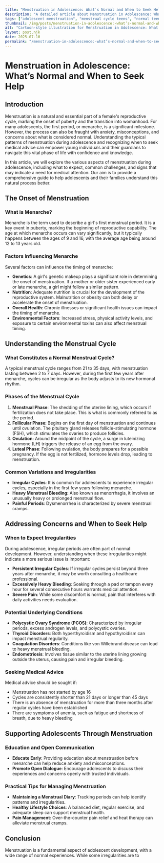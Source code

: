 ```yaml
---
title: "Menstruation in Adolescence: What’s Normal and When to Seek Help"
description: "A detailed article about Menstruation in Adolescence: What’s Normal and When to Seek Help."
tags: ["adolescent menstruation", "menstrual cycle teens", "normal teenage periods", "puberty menstruation guide", "menstrual health adolescence"]
thumbnail: /img/posts/menstruation-in-adolescence:-what’s-normal-and-when-to-seek-help.png
alt: "Cartoon-style illustration for Menstruation in Adolescence: What’s Normal and When to Seek Help"
layout: post.njk
date: 2025-07-10
permalink: "/menstruation-in-adolescence:-what’s-normal-and-when-to-seek-help/"
---
```


# Menstruation in Adolescence: What’s Normal and When to Seek Help

## Introduction

Menstruation is a natural and essential part of a female's reproductive cycle, marking the onset of puberty and the transition into womanhood. For many adolescents, the first period, or menarche, is a significant milestone. However, the process can also be fraught with anxiety, misconceptions, and concerns about what is considered normal. Understanding the typical patterns of menstruation during adolescence and recognizing when to seek medical advice can empower young individuals and their guardians to navigate this vital phase of life with confidence and knowledge.

In this article, we will explore the various aspects of menstruation during adolescence, including what to expect, common challenges, and signs that may indicate a need for medical attention. Our aim is to provide a comprehensive guide to help adolescents and their families understand this natural process better.

## The Onset of Menstruation

### What is Menarche?

Menarche is the term used to describe a girl's first menstrual period. It is a key event in puberty, marking the beginning of reproductive capability. The age at which menarche occurs can vary significantly, but it typically happens between the ages of 9 and 16, with the average age being around 12 to 13 years old.

### Factors Influencing Menarche

Several factors can influence the timing of menarche:

- **Genetics**: A girl's genetic makeup plays a significant role in determining the onset of menstruation. If a mother or older sister experienced early or late menarche, a girl might follow a similar pattern.
- **Nutrition**: Adequate nutrition is crucial for the development of the reproductive system. Malnutrition or obesity can both delay or accelerate the onset of menstruation.
- **Overall Health**: Chronic illnesses or significant health issues can impact the timing of menarche.
- **Environmental Factors**: Increased stress, physical activity levels, and exposure to certain environmental toxins can also affect menstrual timing.

## Understanding the Menstrual Cycle

### What Constitutes a Normal Menstrual Cycle?

A typical menstrual cycle ranges from 21 to 35 days, with menstruation lasting between 2 to 7 days. However, during the first few years after menarche, cycles can be irregular as the body adjusts to its new hormonal rhythm.

### Phases of the Menstrual Cycle

1. **Menstrual Phase**: The shedding of the uterine lining, which occurs if fertilization does not take place. This is what is commonly referred to as the period.
2. **Follicular Phase**: Begins on the first day of menstruation and continues until ovulation. The pituitary gland releases follicle-stimulating hormone (FSH), which stimulates the ovaries to produce follicles.
3. **Ovulation**: Around the midpoint of the cycle, a surge in luteinizing hormone (LH) triggers the release of an egg from the ovary.
4. **Luteal Phase**: Following ovulation, the body prepares for a possible pregnancy. If the egg is not fertilized, hormone levels drop, leading to menstruation.

### Common Variations and Irregularities

- **Irregular Cycles**: It is common for adolescents to experience irregular cycles, especially in the first few years following menarche.
- **Heavy Menstrual Bleeding**: Also known as menorrhagia, it involves an unusually heavy or prolonged menstrual flow.
- **Painful Periods**: Dysmenorrhea is characterized by severe menstrual cramps.

## Addressing Concerns and When to Seek Help

### When to Expect Irregularities

During adolescence, irregular periods are often part of normal development. However, understanding when these irregularities might indicate a more serious issue is important:

- **Persistent Irregular Cycles**: If irregular cycles persist beyond three years after menarche, it may be worth consulting a healthcare professional.
- **Excessively Heavy Bleeding**: Soaking through a pad or tampon every hour for several consecutive hours warrants medical attention.
- **Severe Pain**: While some discomfort is normal, pain that interferes with daily activities needs evaluation.

### Potential Underlying Conditions

- **Polycystic Ovary Syndrome (PCOS)**: Characterized by irregular periods, excess androgen levels, and polycystic ovaries.
- **Thyroid Disorders**: Both hyperthyroidism and hypothyroidism can impact menstrual regularity.
- **Coagulation Disorders**: Conditions like von Willebrand disease can lead to heavy menstrual bleeding.
- **Endometriosis**: Involves tissue similar to the uterine lining growing outside the uterus, causing pain and irregular bleeding.

### Seeking Medical Advice

Medical advice should be sought if:

- Menstruation has not started by age 16
- Cycles are consistently shorter than 21 days or longer than 45 days
- There is an absence of menstruation for more than three months after regular cycles have been established
- There are symptoms of anemia, such as fatigue and shortness of breath, due to heavy bleeding

## Supporting Adolescents Through Menstruation

### Education and Open Communication

- **Educate Early**: Providing education about menstruation before menarche can help reduce anxiety and misconceptions.
- **Promote Open Dialogue**: Encourage adolescents to discuss their experiences and concerns openly with trusted individuals.

### Practical Tips for Managing Menstruation

- **Maintaining a Menstrual Diary**: Tracking periods can help identify patterns and irregularities.
- **Healthy Lifestyle Choices**: A balanced diet, regular exercise, and adequate sleep can support menstrual health.
- **Pain Management**: Over-the-counter pain relief and heat therapy can alleviate menstrual cramps.

## Conclusion

Menstruation is a fundamental aspect of adolescent development, with a wide range of normal experiences. While some irregularities are to